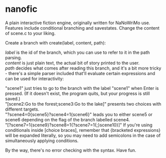 nanofic
=======

A plain interactive fiction engine, originally written for NaNoWriMo use. Features include conditional branching and savestates. Change the content of scene.c to your liking.

Create a branch with create(label, content, path):

*label* is the id of the branch, which you can use to refer to it in the path parsing.  
*content* is just plain text, the actual bit of story printed to the user.  
*path* decides what comes after reading this branch, and it's a bit more tricky - there's a simple parser included that'll evaluate certain expressions and can be used for interactivity:  

"scene1" just tries to go to the branch with the label "scene1" when Enter is pressed. (If it doesn't exist, the program quits, but your progress is still saved.)  
"[scene2:Go to the forest;scene3:Go to the lake]" presents two choices with different targets.  
"?scene4=0{scene5}?scene4=1{scene6}" leads you to either scene5 or scene6 depending on the flag of the branch labelled scene4.  
"[?scene7=1{scene9}?scene8=1{?scene7=1{;}scene10}]" If you're using conditionals inside [choice braces], remember that {bracketed expressions} will be expanded literally, so you may need to add semicolons in the case of simultaneously applying conditions.

By the way, there's no error checking with the syntax. Have fun.
